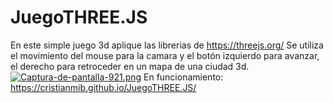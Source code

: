 # JuegoTHREE.JS
En este simple juego 3d aplique las librerias de https://threejs.org/
Se utiliza el movimiento del mouse para la camara y el botón izquierdo para avanzar, el derecho para retroceder en un mapa de una ciudad 3d.
[![Captura-de-pantalla-921.png](https://i.postimg.cc/T1mgPnx7/Captura-de-pantalla-921.png)](https://postimg.cc/rRVKn0Kx)
En funcionamiento: https://cristianmib.github.io/JuegoTHREE.JS/
